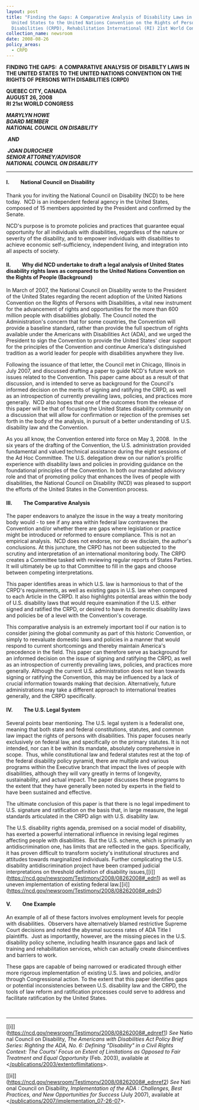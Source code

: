 ```yaml
---
layout: post
title: "Finding the Gaps: A Comparative Analysis of Disability Laws in the
  United States to the United Nations Convention on the Rights of Persons with
  Disabilities (CRPD), Rehabilitation International (RI) 21st World Congress"
collection_name: newsroom
date: 2008-08-26
policy_areas:
  - CRPD
---
```

**FINDING THE GAPS:  A COMPARATIVE ANALYSIS OF DISABILTY LAWS IN THE UNITED STATES TO THE UNITED NATIONS CONVENTION ON THE RIGHTS OF PERSONS WITH DISABILITIES (CRPD)**

**QUEBEC CITY, CANADA**\
**AUGUST 26, 2008**\
**RI 21st WORLD CONGRESS**

***MARYLYN HOWE***\
***BOARD MEMBER***\
***NATIONAL COUNCIL ON DISABILITY***

 ***AND***

 ***JOAN DUROCHER***\
***SENIOR ATTORNEY/ADVISOR***\
***NATIONAL COUNCIL ON DISABILITY***

- - -

#### **I.         National Council on Disability**

Thank you for inviting the National Council on Disability (NCD) to be here today.  NCD is an independent federal agency in the United States, composed of 15 members appointed by the President and confirmed by the Senate. 

NCD's purpose is to promote policies and practices that guarantee equal opportunity for all individuals with disabilities, regardless of the nature or severity of the disability, and to empower individuals with disabilities to achieve economic self-sufficiency, independent living, and integration into all aspects of society.

#### **II.         Why did NCD undertake to draft a legal analysis of United States disability rights laws as compared to the United Nations Convention on the Rights of People (Background)**

In March of 2007, the National Council on Disability wrote to the President of the United States regarding the recent adoption of the United Nations Convention on the Rights of Persons with Disabilities, a vital new instrument for the advancement of rights and opportunities for the more than 600 million people with disabilities globally. The Council noted the Administration's concern that for some countries, the Convention will provide a baseline standard, rather than provide the full spectrum of rights available under the Americans with Disabilities Act (ADA), and we urged the President to sign the Convention to provide the United States' clear support for the principles of the Convention and continue America's distinguished tradition as a world leader for people with disabilities anywhere they live.

Following the issuance of that letter, the Council met in Chicago, Illinois in July 2007, and discussed drafting a paper to guide NCD's future work on issues related to the Convention. This paper came about as a result of that discussion, and is intended to serve as background for the Council's informed decision on the merits of signing and ratifying the CRPD, as well as an introspection of currently prevailing laws, policies, and practices more generally.  NCD also hopes that one of the outcomes from the release of this paper will be that of focusing the United States disability community on a discussion that will allow for confirmation or rejection of the premises set forth in the body of the analysis, in pursuit of a better understanding of U.S. disability law and the Convention.

As you all know, the Convention entered into force on May 3, 2008.  In the six years of the drafting of the Convention, the U.S. administration provided fundamental and valued technical assistance during the eight sessions of the Ad Hoc Committee. The U.S. delegation drew on our nation's prolific experience with disability laws and policies in providing guidance on the foundational principles of the Convention. In both our mandated advisory role and that of promoting policy that enhances the lives of people with disabilities, the National Council on Disability (NCD) was pleased to support the efforts of the United States in the Convention process. 

#### **III.         The Comparative Analysis**

The paper endeavors to analyze the issue in the way a treaty monitoring body would - to see if any area within federal law contravenes the Convention and/or whether there are gaps where legislation or practice might be introduced or reformed to ensure compliance. This is not an empirical analysis.  NCD does not endorse, nor do we disclaim, the author's conclusions. At this juncture, the CRPD has not been subjected to the scrutiny and interpretation of an international monitoring body. The CRPD creates a Committee tasked with reviewing regular reports of States Parties. It will ultimately be up to that Committee to fill in the gaps and choose between competing interpretations.

This paper identifies areas in which U.S. law is harmonious to that of the CRPD's requirements, as well as existing gaps in U.S. law when compared to each Article in the CRPD. It also highlights potential areas within the body of U.S. disability laws that would require examination if the U.S. either signed and ratified the CRPD, or desired to have its domestic disability laws and policies be of a level with the Convention's coverage.

This comparative analysis is an extremely important tool if our nation is to consider joining the global community as part of this historic Convention, or simply to reevaluate domestic laws and policies in a manner that would respond to current shortcomings and thereby maintain America's precedence in the field. This paper can therefore serve as background for an informed decision on the issue of signing and ratifying the CRPD, as well as an introspection of currently prevailing laws, policies, and practices more generally. Although the current U.S. administration does not lean towards signing or ratifying the Convention, this may be influenced by a lack of crucial information towards making that decision. Alternatively, future administrations may take a different approach to international treaties generally, and the CRPD specifically.

#### **IV.         The U.S. Legal System**

Several points bear mentioning. The U.S. legal system is a federalist one, meaning that both state and federal constitutions, statutes, and common law impact the rights of persons with disabilities. This paper focuses nearly exclusively on federal law, and specifically on the primary statutes. It is not intended, nor can it be within its mandate, absolutely comprehensive in scope.  Thus, while constitutional law and federal statutes rest at the top of the federal disability policy pyramid, there are multiple and various programs within the Executive branch that impact the lives of people with disabilities, although they will vary greatly in terms of longevity, sustainability, and actual impact. The paper discusses these programs to the extent that they have generally been noted by experts in the field to have been sustained and effective.

The ultimate conclusion of this paper is that there is no legal impediment to U.S. signature and ratification on the basis that, in large measure, the legal standards articulated in the CRPD align with U.S. disability law.

The U.S. disability rights agenda, premised on a social model of disability, has exerted a powerful international influence in revising legal regimes affecting people with disabilities.  But the U.S. scheme, which is primarily an antidiscrimination one, has limits that are reflected in the gaps. Specifically, it has proven difficult to transform society's institutional structures and attitudes towards marginalized individuals. Further complicating the U.S. disability antidiscrimination project have been cramped judicial interpretations on threshold definition of disability issues,[\[i]](https://ncd.gov/newsroom/Testimony/2008/08262008#_edn1) as well as uneven implementation of existing federal law.[\[ii]](https://ncd.gov/newsroom/Testimony/2008/08262008#_edn2)

#### **V.         One Example**

An example of all of these factors involves employment levels for people with disabilities.  Observers have alternatively blamed restrictive Supreme Court decisions and noted the abysmal success rates of ADA Title I plaintiffs.  Just as importantly, however, are the missing pieces in the U.S. disability policy scheme, including health insurance gaps and lack of training and rehabilitation services, which can actually create disincentives and barriers to work.

These gaps are capable of being narrowed or eradicated through either more rigorous implementation of existing U.S. laws and policies, and/or through Congressional action. To the extent that this paper identifies gaps or potential inconsistencies between U.S. disability law and the CRPD, the tools of law reform and ratification processes could serve to address and facilitate ratification by the United States.

 

- - -

[\[i]](https://ncd.gov/newsroom/Testimony/2008/08262008#_ednref1) *See* National Council on Disability, *The Americans with Disabilities Act Policy Brief Series: Righting the ADA, No. 6: Defining "Disability" in a Civil Rights Context: The Courts' Focus on Extent of Limitations as Opposed to Fair Treatment and Equal Opportunity* (Feb. 2003), available at <[/publications/2003/extentoflimitations](https://ncd.gov/publications/2003/Feb242003)>.

[\[ii]](https://ncd.gov/newsroom/Testimony/2008/08262008#_ednref2) *See* National Council on Disability, *Implementation of the ADA : Challenges, Best Practices, and New Opportunities for Success* (July 2007), available at <[/publications/2007/implementation_07-26-07](https://ncd.gov/publications/2007/July262007)>.

<!--EndFragment-->
